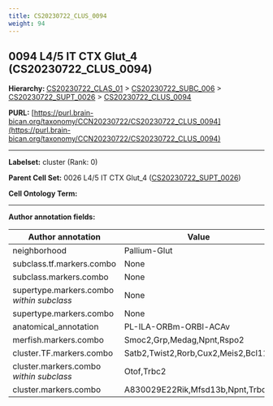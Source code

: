 ```yaml
---
title: CS20230722_CLUS_0094
weight: 94
---
```

## 0094 L4/5 IT CTX Glut_4 (CS20230722_CLUS_0094)
<b>Hierarchy: </b>
[CS20230722_CLAS_01](../CS20230722_CLAS_01) >
[CS20230722_SUBC_006](../CS20230722_SUBC_006) >
[CS20230722_SUPT_0026](../CS20230722_SUPT_0026) >
[CS20230722_CLUS_0094](../CS20230722_CLUS_0094)

**PURL:** [https://purl.brain-bican.org/taxonomy/CCN20230722/CS20230722_CLUS_0094](https://purl.brain-bican.org/taxonomy/CCN20230722/CS20230722_CLUS_0094)

---


**Labelset:** cluster (Rank: 0)

**Parent Cell Set:** 0026 L4/5 IT CTX Glut_4 ([CS20230722_SUPT_0026](../CS20230722_SUPT_0026))



**Cell Ontology Term:** 

[MARKER GENES.]: #


---

[TRANSFERRED ANNOTATIONS.]: #


[AUTHOR ANNOTATION FIELDS.]: #


**Author annotation fields:**

| Author annotation | Value |
|-------------------|-------|
|neighborhood|Pallium-Glut|
|subclass.tf.markers.combo|None|
|subclass.markers.combo|None|
|supertype.markers.combo _within subclass_|None|
|supertype.markers.combo|None|
|anatomical_annotation|PL-ILA-ORBm-ORBl-ACAv|
|merfish.markers.combo|Smoc2,Grp,Medag,Npnt,Rspo2|
|cluster.TF.markers.combo|Satb2,Twist2,Rorb,Cux2,Meis2,Bcl11b|
|cluster.markers.combo _within subclass_|Otof,Trbc2|
|cluster.markers.combo|A830029E22Rik,Mfsd13b,Npnt,Trbc2|
